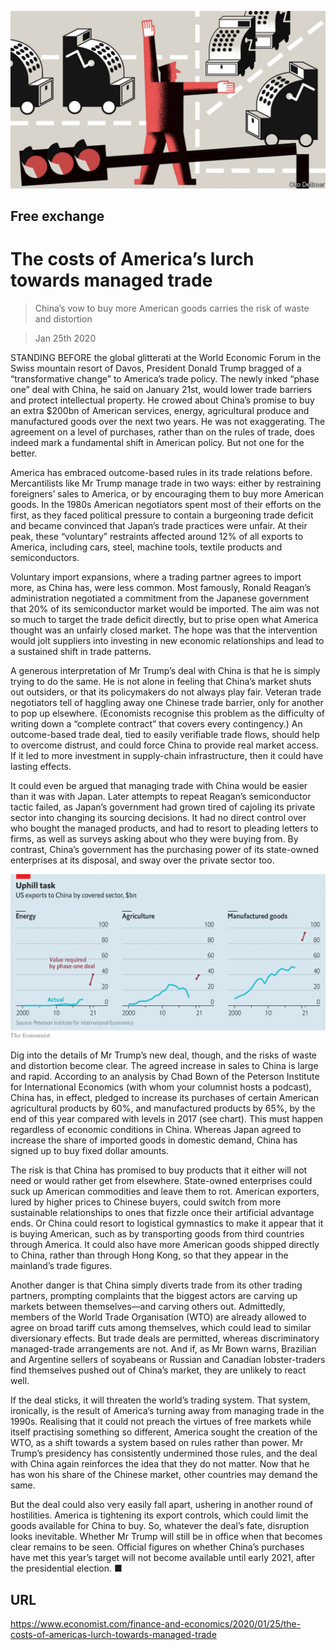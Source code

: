 ![](./images/20200125_FND010.jpg)

## Free exchange

# The costs of America’s lurch towards managed trade

> China’s vow to buy more American goods carries the risk of waste and distortion

> Jan 25th 2020

STANDING BEFORE the global glitterati at the World Economic Forum in the Swiss mountain resort of Davos, President Donald Trump bragged of a “transformative change” to America’s trade policy. The newly inked “phase one” deal with China, he said on January 21st, would lower trade barriers and protect intellectual property. He crowed about China’s promise to buy an extra $200bn of American services, energy, agricultural produce and manufactured goods over the next two years. He was not exaggerating. The agreement on a level of purchases, rather than on the rules of trade, does indeed mark a fundamental shift in American policy. But not one for the better.

America has embraced outcome-based rules in its trade relations before. Mercantilists like Mr Trump manage trade in two ways: either by restraining foreigners’ sales to America, or by encouraging them to buy more American goods. In the 1980s American negotiators spent most of their efforts on the first, as they faced political pressure to contain a burgeoning trade deficit and became convinced that Japan’s trade practices were unfair. At their peak, these “voluntary” restraints affected around 12% of all exports to America, including cars, steel, machine tools, textile products and semiconductors.

Voluntary import expansions, where a trading partner agrees to import more, as China has, were less common. Most famously, Ronald Reagan’s administration negotiated a commitment from the Japanese government that 20% of its semiconductor market would be imported. The aim was not so much to target the trade deficit directly, but to prise open what America thought was an unfairly closed market. The hope was that the intervention would jolt suppliers into investing in new economic relationships and lead to a sustained shift in trade patterns.

A generous interpretation of Mr Trump’s deal with China is that he is simply trying to do the same. He is not alone in feeling that China’s market shuts out outsiders, or that its policymakers do not always play fair. Veteran trade negotiators tell of haggling away one Chinese trade barrier, only for another to pop up elsewhere. (Economists recognise this problem as the difficulty of writing down a “complete contract” that covers every contingency.) An outcome-based trade deal, tied to easily verifiable trade flows, should help to overcome distrust, and could force China to provide real market access. If it led to more investment in supply-chain infrastructure, then it could have lasting effects.

It could even be argued that managing trade with China would be easier than it was with Japan. Later attempts to repeat Reagan’s semiconductor tactic failed, as Japan’s government had grown tired of cajoling its private sector into changing its sourcing decisions. It had no direct control over who bought the managed products, and had to resort to pleading letters to firms, as well as surveys asking about who they were buying from. By contrast, China’s government has the purchasing power of its state-owned enterprises at its disposal, and sway over the private sector too.



![](./images/20200125_FNC228.png)

Dig into the details of Mr Trump’s new deal, though, and the risks of waste and distortion become clear. The agreed increase in sales to China is large and rapid. According to an analysis by Chad Bown of the Peterson Institute for International Economics (with whom your columnist hosts a podcast), China has, in effect, pledged to increase its purchases of certain American agricultural products by 60%, and manufactured products by 65%, by the end of this year compared with levels in 2017 (see chart). This must happen regardless of economic conditions in China. Whereas Japan agreed to increase the share of imported goods in domestic demand, China has signed up to buy fixed dollar amounts.

The risk is that China has promised to buy products that it either will not need or would rather get from elsewhere. State-owned enterprises could suck up American commodities and leave them to rot. American exporters, lured by higher prices to Chinese buyers, could switch from more sustainable relationships to ones that fizzle once their artificial advantage ends. Or China could resort to logistical gymnastics to make it appear that it is buying American, such as by transporting goods from third countries through America. It could also have more American goods shipped directly to China, rather than through Hong Kong, so that they appear in the mainland’s trade figures.

Another danger is that China simply diverts trade from its other trading partners, prompting complaints that the biggest actors are carving up markets between themselves—and carving others out. Admittedly, members of the World Trade Organisation (WTO) are already allowed to agree on broad tariff cuts among themselves, which could lead to similar diversionary effects. But trade deals are permitted, whereas discriminatory managed-trade arrangements are not. And if, as Mr Bown warns, Brazilian and Argentine sellers of soyabeans or Russian and Canadian lobster-traders find themselves pushed out of China’s market, they are unlikely to react well.

If the deal sticks, it will threaten the world’s trading system. That system, ironically, is the result of America’s turning away from managing trade in the 1990s. Realising that it could not preach the virtues of free markets while itself practising something so different, America sought the creation of the WTO, as a shift towards a system based on rules rather than power. Mr Trump’s presidency has consistently undermined those rules, and the deal with China again reinforces the idea that they do not matter. Now that he has won his share of the Chinese market, other countries may demand the same.

But the deal could also very easily fall apart, ushering in another round of hostilities. America is tightening its export controls, which could limit the goods available for China to buy. So, whatever the deal’s fate, disruption looks inevitable. Whether Mr Trump will still be in office when that becomes clear remains to be seen. Official figures on whether China’s purchases have met this year’s target will not become available until early 2021, after the presidential election. ■

## URL

https://www.economist.com/finance-and-economics/2020/01/25/the-costs-of-americas-lurch-towards-managed-trade
